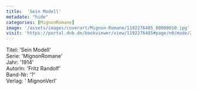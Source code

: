 ```yaml
---
title:  'Sein Modell'
metadate: "hide"
categories: [MignonRomane]
image: '/assets/images/coverart/Mignon-Romane/1192276485_00000010.jpg'
visit: 'https://portal.dnb.de/bookviewer/view/1192276485#page/n0/mode/2up'
---
```

Titel: 'Sein Modell' <br>
Serie: 'MignonRomane' <br>
Jahr: '1914' <br>
AutorIn: 'Fritz Randolf' <br>
Band-Nr: '?' <br>
Verlag: ' MignonVerl'